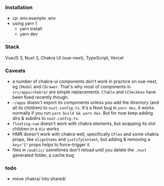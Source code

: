 ### Installation

- cp .env.example .env
- using yarn 1
  - yarn install
  - yarn dev

### Stack

VueJS 3, Nuxt 3, Chakra UI (vue-next), TypeScript, Vercel

### Caveats

- a number of chakra-ui components don't work in practice on vue-next, eg `CModal` and `CDrawer`.
  That's why most of components in `src/apps/chakra/` are simple replacements. `CTable` and `CCheckbox` have been fixed recently though.
- `~/apps` doesn't export its components unless you add the directory (and all its children) to `nuxt.config.ts`. It's a
  Nuxt bug in `yarn dev`, it works normally if you run `yarn build && yarn dev`. But for now keep adding dirs & subdirs
  to `nuxt.config.ts`.
- `floating-vue` doesn't work with chakra elements, but wrapping its slot children in a `div` works
- HMR doesn't work with chakra well, specifically `CFlex` and some chakra props, like `alignItems` and `justifyContent`,
  but adding & removing a `key="1"` props helps to force-trigger it
- files in `/public/` sometimes don't reload until you delete the `.nuxt` generated folder, a cache bug

### todo

- move chakra/ into shared/
